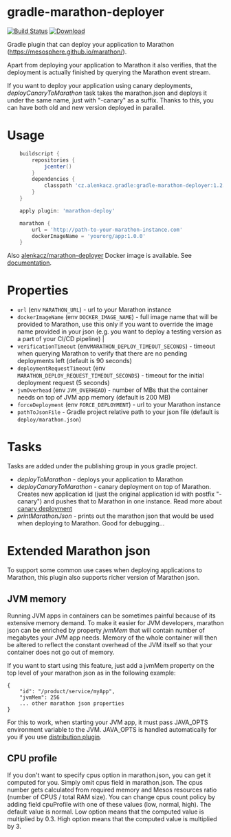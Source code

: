 # gradle-marathon-deployer

[![Build Status](https://travis-ci.org/alenkacz/gradle-marathon-deployer.svg?branch=master)](https://travis-ci.org/alenkacz/gradle-marathon-deployer) [ ![Download](https://api.bintray.com/packages/alenkacz/maven/gradle-marathon-deployer/images/download.svg) ](https://bintray.com/alenkacz/maven/gradle-marathon-deployer/_latestVersion)

Gradle plugin that can deploy your application to Marathon (https://mesosphere.github.io/marathon/).

Apart from deploying your application to Marathon it also verifies, that the deployment is actually finished by querying the Marathon event stream.

If you want to deploy your application using canary deployments, *deployCanaryToMarathon* task takes the marathon.json and deploys it under the same name, just with "-canary" as a suffix. Thanks to this, you can have both old and new version deployed in parallel.

Usage
====================
```groovy
	buildscript {
		repositories {
			jcenter()
		}
		dependencies {
			classpath 'cz.alenkacz.gradle:gradle-marathon-deployer:1.2.3'
		}
	}

	apply plugin: 'marathon-deploy'

    marathon {
	    url = 'http://path-to-your-marathon-instance.com'
	    dockerImageName = 'yourorg/app:1.0.0'
    }
```

Also [alenkacz/marathon-deployer](https://hub.docker.com/r/alenkacz/marathon-deployer/) Docker image is available. See [documentation](docker-distrbution/README.md).

Properties
==========
 * `url` (env `MARATHON_URL`) - url to your Marathon instance
 * `dockerImageName` (env `DOCKER_IMAGE_NAME`) - full image name that will be provided to Marathon, use this only if you want to override the image name provided in your json (e.g. you want to deploy a testing version as a part of your CI/CD pipeline) |
 * `verificationTimeout` (env`MARATHON_DEPLOY_TIMEOUT_SECONDS`) - timeout when querying Marathon to verify that there are no pending deployments left (default is 90 seconds)
 * `deploymentRequestTimeout` (env `MARATHON_DEPLOY_REQUEST_TIMEOUT_SECONDS`) - timeout for the initial deployment request (5 seconds)
 * `jvmOverhead` (env `JVM_OVERHEAD`) - number of MBs that the container needs on top of JVM app memory (default is 200 MB)
 * `forceDeployment` (env `FORCE_DEPLOYMENT`) - url to your Marathon instance
 * `pathToJsonFile` - Gradle project relative path to your json file (default is `deploy/marathon.json`)

Tasks
=====
Tasks are added under the publishing group in yous gradle project.

- *deployToMarathon* - deploys your application to Marathon
- *deployCanaryToMarathon* - canary deployment on top of Marathon. Creates new application id (just the original application id with postfix "-canary") and pushes that to Marathon in one instance. Read more about [canary deployment](http://martinfowler.com/bliki/CanaryRelease.html)
- *printMarathonJson* - prints out the marathon json that would be used when deploying to Marathon. Good for debugging...

Extended Marathon json
======================
To support some common use cases when deploying applications to Marathon, this plugin also supports richer version of Marathon json.

JVM memory
----------
Running JVM apps in containers can be sometimes painful because of its extensive memory demand. To make it easier for JVM developers, marathon json can be enriched by property *jvmMem* that will contain number of megabytes your JVM app needs. Memory of the whole container will then be altered to reflect the constant overhead of the JVM itself so that your container does not go out of memory.

If you want to start using this feature, just add a jvmMem property on the top level of your marathon json as in the following example:

	{
        "id": "/product/service/myApp",
        "jvmMem": 256
        ... other marathon json properties
    }

For this to work, when starting your JVM app, it must pass JAVA_OPTS environment variable to the JVM. JAVA_OPTS is handled automatically for you if you use [distribution plugin](https://docs.gradle.org/current/userguide/distribution_plugin.html).

CPU profile
-----------
If you don't want to specify cpus option in marathon.json, you can get it computed for you. Simply omit cpus field in marathon.json. The cpus number gets calculated from required memory and Mesos resources ratio (number of CPUS / total RAM size). You can change cpus count policy by adding field cpuProfile with one of these values (low, normal, high). The default value is normal. Low option means that the computed value is multiplied by 0.3. High option means that the computed value is multiplied by 3.
